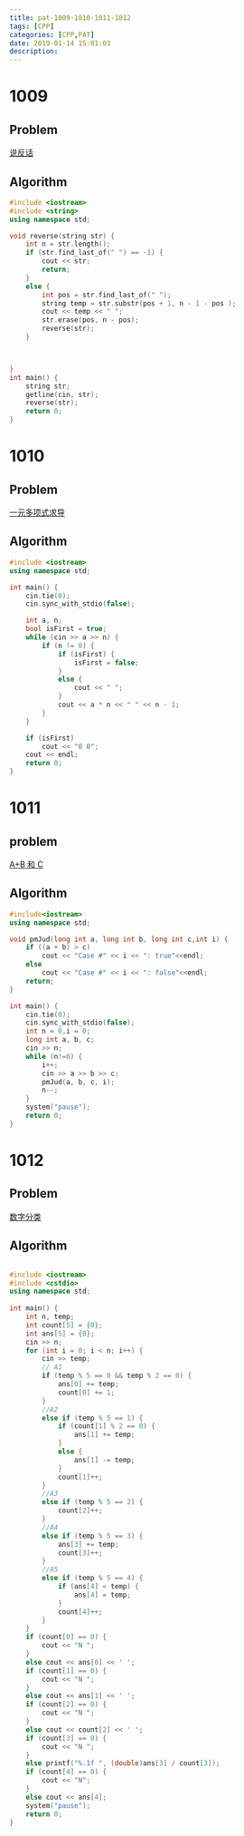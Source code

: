 ```yaml
---
title: pat-1009-1010-1011-1012
tags: [CPP]
categories: [CPP,PAT]
date: 2019-01-14 15:01:03
description:
---
```

# 1009

## Problem

[说反话](https://pintia.cn/problem-sets/994805260223102976/problems/994805314941992960)

## Algorithm

```c++
#include <iostream>
#include <string>
using namespace std;

void reverse(string str) {
	int n = str.length();
	if (str.find_last_of(" ") == -1) {
		cout << str;
		return;
	}
	else {
		int pos = str.find_last_of(" ");
		string temp = str.substr(pos + 1, n - 1 - pos );
		cout << temp << " ";
		str.erase(pos, n - pos);
		reverse(str);
	}



}
int main() {
	string str;
	getline(cin, str);
	reverse(str);
	return 0;
}
```

<!-- more -->

# 1010

## Problem

[一元多项式求导](https://pintia.cn/problem-sets/994805260223102976/problems/994805313708867584)

## Algorithm

```c++
#include <iostream>
using namespace std;

int main() {
	cin.tie(0);  
	cin.sync_with_stdio(false);

	int a, n;
	bool isFirst = true;
	while (cin >> a >> n) {
		if (n != 0) {
			if (isFirst) {
				isFirst = false;
			}
			else {
				cout << " ";
			}
			cout << a * n << " " << n - 1;
		}
	}

	if (isFirst)
		cout << "0 0";
	cout << endl;
	return 0;
}
```

# 1011

## problem

[A+B 和 C](https://pintia.cn/problem-sets/994805260223102976/problems/994805312417021952)

## Algorithm

```c++
#include<iostream>
using namespace std;

void pmJud(long int a, long int b, long int c,int i) {
	if ((a + b) > c)
		cout << "Case #" << i << ": true"<<endl;
	else
		cout << "Case #" << i << ": false"<<endl;
	return;
}

int main() {
	cin.tie(0);
	cin.sync_with_stdio(false);
	int n = 0,i = 0;
	long int a, b, c;
	cin >> n;
	while (n!=0) {
		i++;
		cin >> a >> b >> c;
		pmJud(a, b, c, i);
		n--;
	}
	system("pause");
	return 0;
}
```

# 1012

## Problem

[数字分类](https://pintia.cn/problem-sets/994805260223102976/problems/994805311146147840)

## Algorithm

```c++

#include <iostream>
#include <cstdio>
using namespace std;
 
int main() {
	int n, temp;
	int count[5] = {0};
	int ans[5] = {0};
	cin >> n;
	for (int i = 0; i < n; i++) {
		cin >> temp;
		// A1
		if (temp % 5 == 0 && temp % 2 == 0) {
			ans[0] += temp;
			count[0] += 1;
		}
		//A2
		else if (temp % 5 == 1) {
			if (count[1] % 2 == 0) {
				ans[1] += temp;
			}
			else {
				ans[1] -= temp;
			}
			count[1]++;
		}
		//A3
		else if (temp % 5 == 2) {
			count[2]++;
		}
		//A4
		else if (temp % 5 == 3) {
			ans[3] += temp;
			count[3]++;
		}
		//A5
		else if (temp % 5 == 4) {
			if (ans[4] < temp) {
				ans[4] = temp;
			}
			count[4]++;
		}
	}
	if (count[0] == 0) {
		cout << "N ";
	}
	else cout << ans[0] << ' ';
	if (count[1] == 0) {
		cout << "N ";
	}
	else cout << ans[1] << ' ';
	if (count[2] == 0) {
		cout << "N ";
	}
	else cout << count[2] << ' ';
	if (count[3] == 0) {
		cout << "N ";
	}
	else printf("%.1f ", (double)ans[3] / count[3]);
	if (count[4] == 0) {
		cout << "N";
	}
	else cout << ans[4];
	system("pause");
	return 0;
}
```
